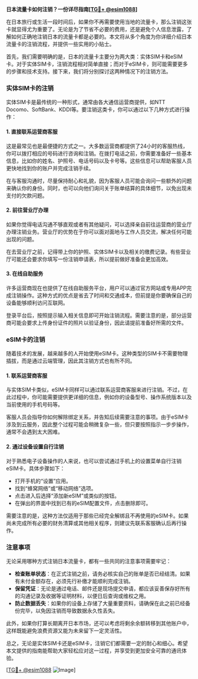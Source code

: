 **日本流量卡如何注销？一份详尽指南[[TG💪+ @esim1088](https://t.me/s/esim1088)]**

在日本旅行或生活一段时间后，如果你不再需要使用当地的流量卡，那么注销这张卡就显得尤为重要了。无论是为了节省不必要的费用，还是避免个人信息泄露，了解如何正确地注销日本的流量卡都是必要的。本文将从多个角度为你详细介绍日本流量卡的注销流程，并提供一些实用的小贴士。

首先，我们需要明确的是，日本的流量卡主要分为两大类：实体SIM卡和eSIM卡。对于实体SIM卡，注销流程相对简单直接；而对于eSIM卡，则可能需要更多的步骤和技术支持。接下来，我们将分别探讨这两种情况下的注销方法。

### 实体SIM卡的注销

实体SIM卡是最传统的一种形式，通常由各大通信运营商提供，如NTT Docomo、SoftBank、KDDI等。要注销这类卡，你可以通过以下几种方式进行操作：

#### 1. **直接联系运营商客服**
这是最常见也是最便捷的方式之一。大多数运营商都提供了24小时的客服热线，你可以拨打相应的号码进行咨询和注销。在拨打电话之前，你需要准备好一些基本信息，比如你的姓名、护照号、电话号码以及卡号等。这些信息可以帮助客服人员更快地找到你的账户并完成注销手续。

在与客服沟通时，尽量保持耐心和礼貌，因为客服人员可能会询问一些额外的问题来确认你的身份。同时，也可以向他们询问关于账单结算的具体细节，以免出现未支付的欠款问题。

#### 2. **前往营业厅办理**
如果你觉得电话沟通不够直观或者有其他疑问，可以选择亲自前往运营商的营业厅办理注销业务。营业厅的优势在于你可以面对面地与工作人员交流，解决任何可能出现的问题。

在去营业厅之前，记得带上你的护照、实体SIM卡以及相关的缴费记录。有些营业厅可能还会要求你填写一份注销申请表，所以提前做好准备会更加高效。

#### 3. **在线自助服务**
许多运营商现在也提供了在线自助服务平台，用户可以通过官方网站或专用APP完成注销操作。这种方式的优点是省去了时间和交通成本，但前提是你要确保自己的设备能够顺利访问互联网。

登录平台后，按照提示输入相关信息即可开始注销流程。需要注意的是，部分运营商可能会要求上传身份证件的照片以验证身份，因此请提前准备好所需的文件。

### eSIM卡的注销

随着技术的发展，越来越多的人开始使用eSIM卡。这种类型的SIM卡不需要物理插拔，而是通过云端管理，因此其注销方式也有所不同。

#### 1. **联系运营商客服**
与实体SIM卡类似，eSIM卡同样可以通过联系运营商客服来进行注销。不过，在此过程中，你可能需要提供更详细的信息，例如你的设备型号、操作系统版本以及当前使用的手机号码等。

客服人员会指导你如何解除绑定关系，并告知后续需要注意的事项。由于eSIM卡涉及到云服务，因此整个过程可能会稍微复杂一些，但只要按照指示一步步操作，通常不会遇到太大困难。

#### 2. **通过设备设置自行注销**
对于熟悉电子设备操作的人来说，也可以尝试通过手机上的设置菜单自行注销eSIM卡。具体步骤如下：

   - 打开手机的“设置”应用。
   - 找到“蜂窝网络”或“移动网络”选项。
   - 点击进入后选择“添加新eSIM”或类似的按钮。
   - 在弹出的界面中找到已有的eSIM配置文件，点击删除即可。

需要注意的是，这种方法仅适用于那些已经完全解绑且不再使用的eSIM卡。如果尚未完成所有必要的财务清算或其他相关程序，则建议先联系客服确认后再行操作。

### 注意事项

无论采用哪种方式注销日本流量卡，都有一些共同的注意事项需要牢记：

- **检查账单状态**：在正式注销之前，请务必核实自己的账单是否已经结清。如果有未付金额存在，必须先行补缴才能顺利完成注销。
- **保留凭证**：无论是通过电话、邮件还是现场提交申请，都应该妥善保存好所有的沟通记录及收据等证明材料，以便日后查询或维权之用。
- **防止数据丢失**：如果你的设备上存储了大量重要资料，请确保在此之前已经备份完毕，以免因注销而导致数据永久性丢失。

此外，如果你打算长期离开日本市场，还可以考虑将剩余余额转移到其他账户中，这样既能避免浪费资源又能为未来留下一定灵活性。

总之，无论是实体SIM卡还是eSIM卡，注销它们都需要一定的耐心和细心。希望本文提供的指南能帮助大家轻松应对这一过程，并享受到更加安全可靠的通讯体验。

[[TG💪+ @esim1088](https://t.me/s/esim1088) ![Image](https://i.postimg.cc/4NQfJmqS/Snipaste-2025-05-13-00-14-12.png)]